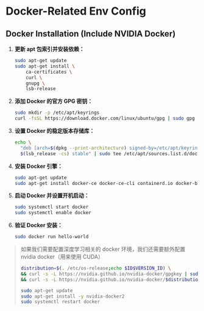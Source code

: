 # Docker-Related Env Config

## Docker Installation (Include NVIDIA Docker)

1. **更新 apt 包索引并安装依赖：**

   ```bash
   sudo apt-get update
   sudo apt-get install \
       ca-certificates \
       curl \
       gnupg \
       lsb-release
   ```

2. **添加 Docker 的官方 GPG 密钥：**

   ```bash
   sudo mkdir -p /etc/apt/keyrings
   curl -fsSL https://download.docker.com/linux/ubuntu/gpg | sudo gpg --dearmor -o /etc/apt/keyrings/docker.gpg
   ```

3. **设置 Docker 的稳定版本存储库：**

   ```bash
   echo \
     "deb [arch=$(dpkg --print-architecture) signed-by=/etc/apt/keyrings/docker.gpg] https://download.docker.com/linux/ubuntu \
     $(lsb_release -cs) stable" | sudo tee /etc/apt/sources.list.d/docker.list > /dev/null
   ```

4. **安装 Docker 引擎：**

   ```bash
   sudo apt-get update
   sudo apt-get install docker-ce docker-ce-cli containerd.io docker-buildx-plugin docker-compose-plugin
   ```

5. **启动 Docker 并设置开机启动：**

   ```bash
   sudo systemctl start docker
   sudo systemctl enable docker
   ```

6. **验证 Docker 安装：**

   ```bash
   sudo docker run hello-world
   ```

> 如果我们需要配置深度学习相关的 docker 环境，我们还需要额外配置 nvidia docker（用来使用 CUDA）
>
> ```bash
> distribution=$(. /etc/os-release;echo $ID$VERSION_ID) \
> && curl -s -L https://nvidia.github.io/nvidia-docker/gpgkey | sudo apt-key add - \
> && curl -s -L https://nvidia.github.io/nvidia-docker/$distribution/nvidia-docker.list | sudo tee /etc/apt/sources.list.d/nvidia-docker.list
> 
> sudo apt-get update
> sudo apt-get install -y nvidia-docker2
> sudo systemctl restart docker
> ```

